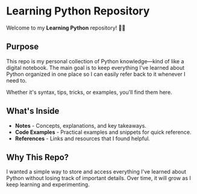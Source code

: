 # Learning Python Repository

Welcome to my **Learning Python** repository! 📘🐍

## Purpose
This repo is my personal collection of Python knowledge—kind of like a digital notebook. The main goal is to keep everything I've learned about Python organized in one place so I can easily refer back to it whenever I need to.

Whether it's syntax, tips, tricks, or examples, you'll find them here.

## What's Inside
- **Notes** - Concepts, explanations, and key takeaways.
- **Code Examples** - Practical examples and snippets for quick reference.
- **References** - Links and resources that I found helpful.

## Why This Repo?
I wanted a simple way to store and access everything I've learned about Python without losing track of important details. Over time, it will grow as I keep learning and experimenting.
